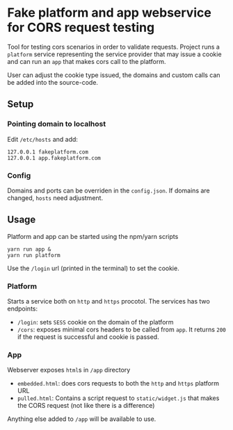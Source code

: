 # Fake platform and app webservice for CORS request testing 

Tool for testing cors scenarios in order to validate requests. Project runs a `platform` service representing
the service provider that may issue a cookie and can run an `app` that makes cors call to the platform.

User can adjust the cookie type issued, the domains and custom calls can be added into the source-code.

## Setup

### Pointing domain to localhost

Edit `/etc/hosts` and add:

```shell
127.0.0.1 fakeplatform.com
127.0.0.1 app.fakeplatform.com
```
### Config
Domains and ports can be overriden in the `config.json`. If domains are changed,
`hosts` need adjustment.

## Usage
Platform and app can be started using the npm/yarn scripts

```shell
yarn run app &
yarn run platform
```

Use the `/login` url (printed in the terminal) to set the cookie.

### Platform
Starts a service both on `http` and `https` procotol.
The services has two endpoints:
- `/login`: sets `SESS` cookie on the domain of the platform
- `/cors`: exposes minimal cors headers to be called from `app`. It returns `200` if the request is successful and cookie is passed.

### App
Webserver exposes `html`s in `/app` directory
- `embedded.html`: does cors requests to both the `http` and `https` platform URL
- `pulled.html`: Contains a script request to `static/widget.js` that makes the CORS request (not like there is a difference)

Anything else added to `/app` will be available to use.
